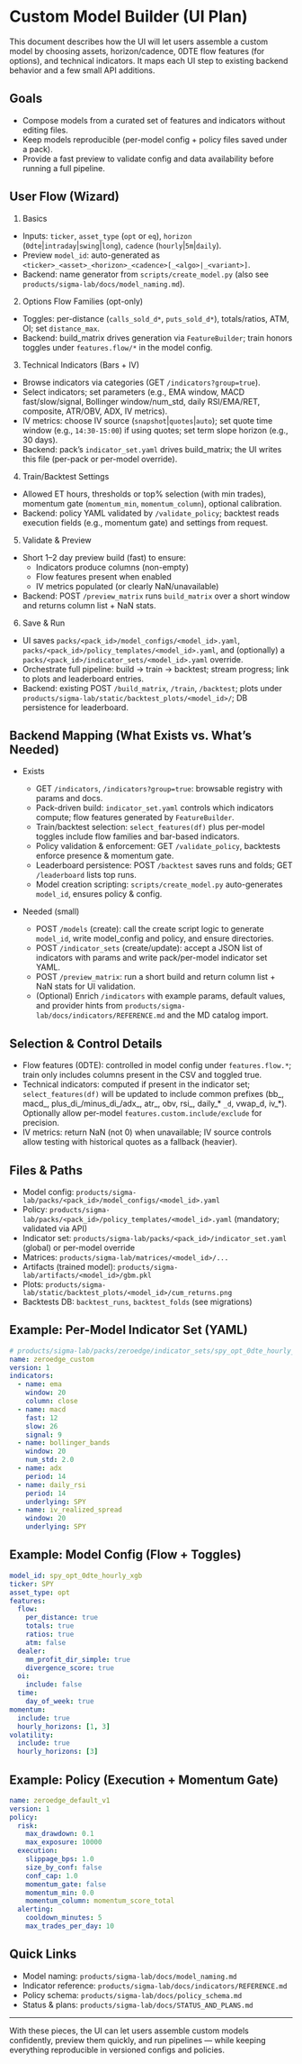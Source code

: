 # Custom Model Builder (UI Plan)

This document describes how the UI will let users assemble a custom model by choosing assets, horizon/cadence, 0DTE flow features (for options), and technical indicators. It maps each UI step to existing backend behavior and a few small API additions.

## Goals
- Compose models from a curated set of features and indicators without editing files.
- Keep models reproducible (per-model config + policy files saved under a pack).
- Provide a fast preview to validate config and data availability before running a full pipeline.

## User Flow (Wizard)

1) Basics
- Inputs: `ticker`, `asset_type` (`opt` or `eq`), `horizon` (`0dte`|`intraday`|`swing`|`long`), `cadence` (`hourly`|`5m`|`daily`).
- Preview `model_id`: auto-generated as `<ticker>_<asset>_<horizon>_<cadence>[_<algo>|_<variant>]`.
- Backend: name generator from `scripts/create_model.py` (also see `products/sigma-lab/docs/model_naming.md`).

2) Options Flow Families (opt-only)
- Toggles: per-distance (`calls_sold_d*`, `puts_sold_d*`), totals/ratios, ATM, OI; set `distance_max`.
- Backend: build_matrix drives generation via `FeatureBuilder`; train honors toggles under `features.flow/*` in the model config.

3) Technical Indicators (Bars + IV)
- Browse indicators via categories (GET `/indicators?group=true`).
- Select indicators; set parameters (e.g., EMA window, MACD fast/slow/signal, Bollinger window/num_std, daily RSI/EMA/RET, composite, ATR/OBV, ADX, IV metrics).
- IV metrics: choose IV source (`snapshot`|`quotes`|`auto`); set quote time window (e.g., `14:30-15:00`) if using quotes; set term slope horizon (e.g., 30 days).
- Backend: pack’s `indicator_set.yaml` drives build_matrix; the UI writes this file (per-pack or per-model override).

4) Train/Backtest Settings
- Allowed ET hours, thresholds or top% selection (with min trades), momentum gate (`momentum_min`, `momentum_column`), optional calibration.
- Backend: policy YAML validated by `/validate_policy`; backtest reads execution fields (e.g., momentum gate) and settings from request.

5) Validate & Preview
- Short 1–2 day preview build (fast) to ensure:
  - Indicators produce columns (non-empty)
  - Flow features present when enabled
  - IV metrics populated (or clearly NaN/unavailable)
- Backend: POST `/preview_matrix` runs `build_matrix` over a short window and returns column list + NaN stats.

6) Save & Run
- UI saves `packs/<pack_id>/model_configs/<model_id>.yaml`, `packs/<pack_id>/policy_templates/<model_id>.yaml`, and (optionally) a `packs/<pack_id>/indicator_sets/<model_id>.yaml` override.
- Orchestrate full pipeline: build → train → backtest; stream progress; link to plots and leaderboard entries.
- Backend: existing POST `/build_matrix`, `/train`, `/backtest`; plots under `products/sigma-lab/static/backtest_plots/<model_id>/`; DB persistence for leaderboard.

## Backend Mapping (What Exists vs. What’s Needed)

- Exists
  - GET `/indicators`, `/indicators?group=true`: browsable registry with params and docs.
  - Pack-driven build: `indicator_set.yaml` controls which indicators compute; flow features generated by `FeatureBuilder`.
  - Train/backtest selection: `select_features(df)` plus per-model toggles include flow families and bar-based indicators.
  - Policy validation & enforcement: GET `/validate_policy`, backtests enforce presence & momentum gate.
  - Leaderboard persistence: POST `/backtest` saves runs and folds; GET `/leaderboard` lists top runs.
  - Model creation scripting: `scripts/create_model.py` auto-generates `model_id`, ensures policy & config.

- Needed (small)
  - POST `/models` (create): call the create script logic to generate `model_id`, write model_config and policy, and ensure directories.
  - POST `/indicator_sets` (create/update): accept a JSON list of indicators with params and write pack/per-model indicator set YAML.
  - POST `/preview_matrix`: run a short build and return column list + NaN stats for UI validation.
  - (Optional) Enrich `/indicators` with example params, default values, and provider hints from `products/sigma-lab/docs/indicators/REFERENCE.md` and the MD catalog import.

## Selection & Control Details

- Flow features (0DTE): controlled in model config under `features.flow.*`; train only includes columns present in the CSV and toggled true.
- Technical indicators: computed if present in the indicator set; `select_features(df)` will be updated to include common prefixes (bb_, macd_, plus_di_/minus_di_/adx_, atr_, obv, rsi_, daily_* `_d`, vwap_d, iv_*). Optionally allow per-model `features.custom.include/exclude` for precision.
- IV metrics: return NaN (not 0) when unavailable; IV source controls allow testing with historical quotes as a fallback (heavier).

## Files & Paths
- Model config: `products/sigma-lab/packs/<pack_id>/model_configs/<model_id>.yaml`
- Policy: `products/sigma-lab/packs/<pack_id>/policy_templates/<model_id>.yaml` (mandatory; validated via API)
- Indicator set: `products/sigma-lab/packs/<pack_id>/indicator_set.yaml` (global) or per-model override
- Matrices: `products/sigma-lab/matrices/<model_id>/...`
- Artifacts (trained model): `products/sigma-lab/artifacts/<model_id>/gbm.pkl`
- Plots: `products/sigma-lab/static/backtest_plots/<model_id>/cum_returns.png`
- Backtests DB: `backtest_runs`, `backtest_folds` (see migrations)

## Example: Per-Model Indicator Set (YAML)
```yaml
# products/sigma-lab/packs/zeroedge/indicator_sets/spy_opt_0dte_hourly_xgb.yaml
name: zeroedge_custom
version: 1
indicators:
  - name: ema
    window: 20
    column: close
  - name: macd
    fast: 12
    slow: 26
    signal: 9
  - name: bollinger_bands
    window: 20
    num_std: 2.0
  - name: adx
    period: 14
  - name: daily_rsi
    period: 14
    underlying: SPY
  - name: iv_realized_spread
    window: 20
    underlying: SPY
```

## Example: Model Config (Flow + Toggles)
```yaml
model_id: spy_opt_0dte_hourly_xgb
ticker: SPY
asset_type: opt
features:
  flow:
    per_distance: true
    totals: true
    ratios: true
    atm: false
  dealer:
    mm_profit_dir_simple: true
    divergence_score: true
  oi:
    include: false
  time:
    day_of_week: true
momentum:
  include: true
  hourly_horizons: [1, 3]
volatility:
  include: true
  hourly_horizons: [3]
```

## Example: Policy (Execution + Momentum Gate)
```yaml
name: zeroedge_default_v1
version: 1
policy:
  risk:
    max_drawdown: 0.1
    max_exposure: 10000
  execution:
    slippage_bps: 1.0
    size_by_conf: false
    conf_cap: 1.0
    momentum_gate: false
    momentum_min: 0.0
    momentum_column: momentum_score_total
  alerting:
    cooldown_minutes: 5
    max_trades_per_day: 10
```

## Quick Links
- Model naming: `products/sigma-lab/docs/model_naming.md`
- Indicator reference: `products/sigma-lab/docs/indicators/REFERENCE.md`
- Policy schema: `products/sigma-lab/docs/policy_schema.md`
- Status & plans: `products/sigma-lab/docs/STATUS_AND_PLANS.md`

***

With these pieces, the UI can let users assemble custom models confidently, preview them quickly, and run pipelines — while keeping everything reproducible in versioned configs and policies.
